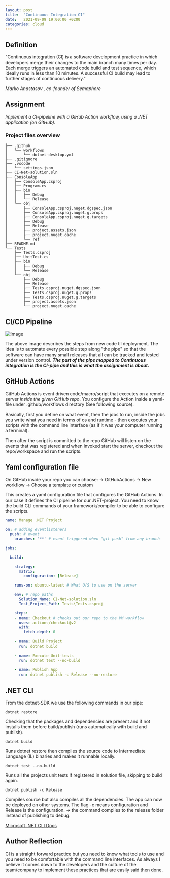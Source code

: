 ```yaml
---
layout: post
title:  "Continuous Integration CI"
date:   2021-09-09 19:00:00 +0200
categories: cloud
---
```


## Definition

"Continuous integration (CI) is a software development practice in which developers merge their changes to the main branch many times per day. Each merge triggers an automated code build and test sequence, which ideally runs in less than 10 minutes. A successful CI build may lead to further stages of continuous delivery."

*Marko Anastasov , co-founder of Semaphore*

## Assignment
*Implement a CI-pipeline with a GiHub Action workflow, using a .NET application (on GitHub).*

### Project files overview
```shell
├── .github
│   └── workflows
│       └── dotnet-desktop.yml
├── .gitignore
├── .vscode
│   └── settings.json
├── CI-Net-solution.sln
├── ConsoleApp
│   ├── ConsoleApp.csproj
│   ├── Program.cs
│   ├── bin
│   │   ├── Debug
│   │   └── Release
│   └── obj
│       ├── ConsoleApp.csproj.nuget.dgspec.json
│       ├── ConsoleApp.csproj.nuget.g.props
│       ├── ConsoleApp.csproj.nuget.g.targets
│       ├── Debug
│       ├── Release
│       ├── project.assets.json
│       ├── project.nuget.cache
│       └── ref
├── README.md
└── Tests
    ├── Tests.csproj
    ├── UnitTest.cs
    ├── bin
    │   ├── Debug
    │   └── Release
    └── obj
        ├── Debug
        ├── Release
        ├── Tests.csproj.nuget.dgspec.json
        ├── Tests.csproj.nuget.g.props
        ├── Tests.csproj.nuget.g.targets
        ├── project.assets.json
        └── project.nuget.cache
```
## CI/CD Pipeline
![Image](https://wpblog.semaphoreci.com/wp-content/uploads/2020/11/ci-and-delivery-pipeline-1024x943.png)

The above image describes the steps from new code til deployment. The idea is to automate every possible step along "the pipe" so that the software can have many small releases that all can be tracked and tested under version control. ***The part of the pipe mapped to Continuous integration is the CI-pipe and this is what the assignment is about.***
## GitHub Actions
  GitHub Actions is event driven code/macro/script that executes on a remote server *inside the given GitHub repo*. You configure the Action inside a yaml-file under .github/workflows directory (See following source).
  
  Basically, first you define on what event, then the jobs to run, inside the jobs you write what you need in terms of os and runtime - then executes your scripts with the command line interface (as if it was your computer running a terminal).
  
  Then after the script is committed to the repo GitHub will listen on the events that was registered and when invoked start the server, checkout the repo/workspace and run the scripts.

## Yaml configuration file
On GitHub inside your repo you can choose:
-> GitHubActions
-> New workflow
-> Choose a template or custom

This creates a yaml configuration file that configures the GitHub Actions. In our case it defines the CI pipeline for our .NET-project. You need to know the build CLI commands of your framework/compiler to be able to configure the scripts.

```yaml
name: Manage .NET Project

on: # adding eventlisteners
  push: # event
    branches: '**' # event triggered when "git push" from any branch
    
jobs:

  build:

    strategy:
      matrix:
        configuration: [Release]

    runs-on: ubuntu-latest # What O/S to use on the server

    env: # repo paths
      Solution_Name: CI-Net-solution.sln
      Test_Project_Path: Tests\Tests.csproj

    steps:
    - name: Checkout # checks out our repo to the VM workflow
      uses: actions/checkout@v2
      with:
        fetch-depth: 0
        
    - name: Build Project
      run: dotnet build
      
    - name: Execute Unit-tests
      run: dotnet test --no-build
    
    - name: Publish App
      run: dotnet publish -c Release --no-restore
```
## .NET CLI
From the dotnet-SDK we use the following commands in our pipe:
```shell
dotnet restore
```
Checking that the packages and dependencies are present and if not installs them before build/publish (runs automatically with build and publish).
```shell
dotnet build
```
Runs dotnet restore then compiles the source code to Intermediate Language (IL) binaries and makes it runnable locally.
```shell
dotnet test --no-build
```
Runs all the projects unit tests if registered in solution file, skipping to build again.
```shell
dotnet publish -c Release 
```
Compiles source but also compiles all the dependencies. The app can now be deployed on other systems. The flag -c means configuration and Release is the configuration. -> the command compiles to the release folder instead of publishing to debug.

[Microsoft .NET CLI Docs](https://docs.microsoft.com/en-us/dotnet/core/tools/)

## Author Reflection
CI is a straight forward practice but you need to know what tools to use and you need to be comfortable with the command line interfaces. As always I believe it comes down to the developers and the culture of the team/company to implement these practices that are easily said then done.